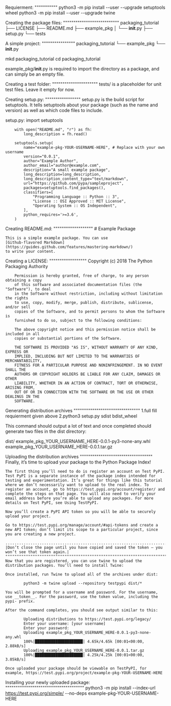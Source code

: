 Requierment:
"""""""""""
python3 -m pip install --user --upgrade setuptools wheel
python3 -m pip install --user --upgrade twine




Creating the package files:
"""""""""""""""""""""""""""
packaging_tutorial
├── LICENSE
├── README.md
├── example_pkg
│   └── __init__.py
├── setup.py
└── tests

A simple project:
""""""""""""""""
        packaging_tutorial
        └── example_pkg
            └── __init__.py

mkd packaging_tutorial
cd packaging_tutorial

example_pkg/__init__.py is required to import the directory as a package, and can simply be an empty file.


Creating a test folder:
""""""""""""""""""""""
tests/ is a placeholder for unit test files. Leave it empty for now.


Creating setup.py:
"""""""""""""""""
setup.py is the build script for setuptools. It tells setuptools about your package (such as the name and version) as well as which code files to include.

setup.py:
        import setuptools

        with open("README.md", "r") as fh:
            long_description = fh.read()

        setuptools.setup(
            name="example-pkg-YOUR-USERNAME-HERE", # Replace with your own username
            version="0.0.1",
            author="Example Author",
            author_email="author@example.com",
            description="A small example package",
            long_description=long_description,
            long_description_content_type="text/markdown",
            url="https://github.com/pypa/sampleproject",
            packages=setuptools.find_packages(),
            classifiers=[
                "Programming Language :: Python :: 3",
                "License :: OSI Approved :: MIT License",
                "Operating System :: OS Independent",
            ],
            python_requires='>=3.6',
        )

Creating README.md:
"""""""""""""""""""
    # Example Package

    This is a simple example package. You can use
    [Github-flavored Markdown](https://guides.github.com/features/mastering-markdown/)
    to write your content.

Creating a LICENSE:
""""""""""""""""""
        Copyright (c) 2018 The Python Packaging Authority

        Permission is hereby granted, free of charge, to any person obtaining a copy
        of this software and associated documentation files (the "Software"), to deal
        in the Software without restriction, including without limitation the rights
        to use, copy, modify, merge, publish, distribute, sublicense, and/or sell
        copies of the Software, and to permit persons to whom the Software is
        furnished to do so, subject to the following conditions:

        The above copyright notice and this permission notice shall be included in all
        copies or substantial portions of the Software.

        THE SOFTWARE IS PROVIDED "AS IS", WITHOUT WARRANTY OF ANY KIND, EXPRESS OR
        IMPLIED, INCLUDING BUT NOT LIMITED TO THE WARRANTIES OF MERCHANTABILITY,
        FITNESS FOR A PARTICULAR PURPOSE AND NONINFRINGEMENT. IN NO EVENT SHALL THE
        AUTHORS OR COPYRIGHT HOLDERS BE LIABLE FOR ANY CLAIM, DAMAGES OR OTHER
        LIABILITY, WHETHER IN AN ACTION OF CONTRACT, TORT OR OTHERWISE, ARISING FROM,
        OUT OF OR IN CONNECTION WITH THE SOFTWARE OR THE USE OR OTHER DEALINGS IN THE
        SOFTWARE.


Generating distribution archives
""""""""""""""""""""""""""""""""
1.full fill requierment given above
2.python3 setup.py sdist bdist_wheel

This command should output a lot of text and once completed should generate two files in the dist directory:

dist/
  example_pkg_YOUR_USERNAME_HERE-0.0.1-py3-none-any.whl
  example_pkg_YOUR_USERNAME_HERE-0.0.1.tar.gz

Uploading the distribution archives
"""""""""""""""""""""""""""""""""""
    Finally, it’s time to upload your package to the Python Package Index!

    The first thing you’ll need to do is register an account on Test PyPI. Test PyPI is a separate instance of the package index intended for testing and experimentation. It’s great for things like this tutorial where we don’t necessarily want to upload to the real index. To register an account, go to https://test.pypi.org/account/register/ and complete the steps on that page. You will also need to verify your email address before you’re able to upload any packages. For more details on Test PyPI, see Using TestPyPI.

    Now you’ll create a PyPI API token so you will be able to securely upload your project.

    Go to https://test.pypi.org/manage/account/#api-tokens and create a new API token; don’t limit its scope to a particular project, since you are creating a new project.

    ..................................................................................................
    |Don’t close the page until you have copied and saved the token — you won’t see that token again.|
    """"""""""""""""""""""""""""""""""""""""""""""""""""""""""""""""""""""""""""""""""""""""""""""""""
    Now that you are registered, you can use twine to upload the distribution packages. You’ll need to install Twine:

    Once installed, run Twine to upload all of the archives under dist:

            python3 -m twine upload --repository testpypi dist/*

    You will be prompted for a username and password. For the username, use __token__. For the password, use the token value, including the pypi- prefix.

    After the command completes, you should see output similar to this:

            Uploading distributions to https://test.pypi.org/legacy/
            Enter your username: [your username]
            Enter your password:
            Uploading example_pkg_YOUR_USERNAME_HERE-0.0.1-py3-none-any.whl
            100%|█████████████████████| 4.65k/4.65k [00:01<00:00, 2.88kB/s]
            Uploading example_pkg_YOUR_USERNAME_HERE-0.0.1.tar.gz
            100%|█████████████████████| 4.25k/4.25k [00:01<00:00, 3.05kB/s]

    Once uploaded your package should be viewable on TestPyPI, for example, https://test.pypi.org/project/example-pkg-YOUR-USERNAME-HERE

Installing your newly uploaded package:
""""""""""""""""""""""""""""""""""""""
python3 -m pip install --index-url https://test.pypi.org/simple/ --no-deps example-pkg-YOUR-USERNAME-HERE
